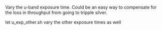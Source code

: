 Vary the u-band exposure time. Could be an easy way to compensate for the loss in throughput from going to tripple silver.

let u_exp_other.sh vary the other exposure times as well
